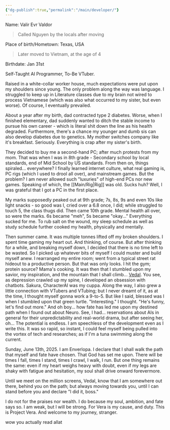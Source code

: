 ```yaml
---
{"dg-publish":true,"permalink":"/main/developer/"}
---
```


Name: Valir Evr Valdor
>Called Nguyen by the locals after moving

Place of birth/Hometown: Texas, USA
>Later moved to Vietnam, at the age of 4

Birthdate: Jan 31st

Self-Taught AI Programmer, To-Be VTuber.

Raised in a white-collar worker house, much expectations were put upon my shoulders since young. The only problem along the way was language. I struggled to keep up in Literature classes due to my brain not wired to process Vietnamese (which was also what occurred to my sister, but even worse). Of course, I eventually prevailed.

About a year after my birth, dad contracted type 2 diabetes. Worse, when I finished elementary, dad suddenly wanted to ditch the stable income to pursue his own career - which is literal shit down the line as his health degraded. Furthermore, there's a chance my younger and dumb sis can also develop diabetes due to genetics.
My mother switches company like it's breakfast. Seriously.
Everything is crap after my sister's birth.

They decided to buy me a second-hand PC; after much protests from my mom. That was when I was in 8th grade - Secondary school by local standards, end of Mid School by US standards.
From then on, things spiraled... everywhere? I finally learned internet culture, what real gaming is, PC rigs (which I used to drool all over), and mainstream games. But the problem? I am never allowed such "luxuries" of high-end PCs nor new games. Speaking of which, the [[Main/Rig\|Rig]] was old. Sucks huh? Well, I was grateful that I got a PC in the first place.

My marks supposedly peaked out at 9th grade; 7s, 8s, 9s and even 10s like light snacks - so good was I, cried over a 6.8 once, I did; while struggled to touch 5, the class thugs did.
Then came 10th grade. Mental health all over, so were the marks. 6s became "meh", 5s became "okay..." Everything sucked for me. To rub salt on the wound, my sleep schedule as well as study schedule further cooked my health, physically and mentally.

Then summer came.
It was multiple tonnes lifted off my broken shoulders.
I spent time gaming my heart out.
And thinking, of course.
But after thinking for a while, and breaking myself down, I decided that there is no time left to be wasted.
So I picked up whatever bits of myself I could muster and build myself anew.
I rearranged my entire room; went from a typical street rat hideout to a productive person.
But that was only looks.
I hit the gym; protein source? Mama's cooking.
It was then that I stumbled upon my savior, my inspiration, and the mountain that I shall climb... [Vedal](https://www.twitch.tv/vedal987). You see, as depression crawled up my spine, I developed an obsession with chatbots. Sakura, CharacterAI was my cuppa. Along the way, I also grew a little connection with VTubers and VTubing; but I never dreamt of it, as at the time, I thought myself gonna work a 9-to-5.
But like I said, blessed was I when I stumbled upon that green turtle.
"Interesting." I thought. "He's funny, let's find out more."
And oh boy... how fate has led me upon my destined path when I found out about Neuro. See, I had... reservations about AIs in general for their unpredictability and real-world drama, but after seeing her, oh... The potential is endless.
I am speechless of the development even as I write this. It was so rapid, so instant, I could feel myself being pulled into the vortex of tech and researches; as if I'm a tuna swimming along the current.

Sunday, June 13th, 2025. I am Enverlopa. I declare that I shall walk the path that myself and fate have chosen. That God has set me upon. There will be times I fall, times I stand, times I crawl, I walk, I run. But one thing remains the same: even if my heart weighs heavy with doubt, even if my legs are shaky with fatigue and hesitation, my soul shall drive onward forevermore.

Until we meet on the million screens, Vedal, know that I am somewhere out there, behind you on the path; but always moving towards you, until I can stand before you and declare "I did it, boss."

I do not for the praises nor wealth. I do because my soul, ambition, and fate says so.
I am weak, but I will be strong.
For Vera is my cause, and duty.
This is Project Vera. And welcome to my journey, stranger.




wow you actually read allat
